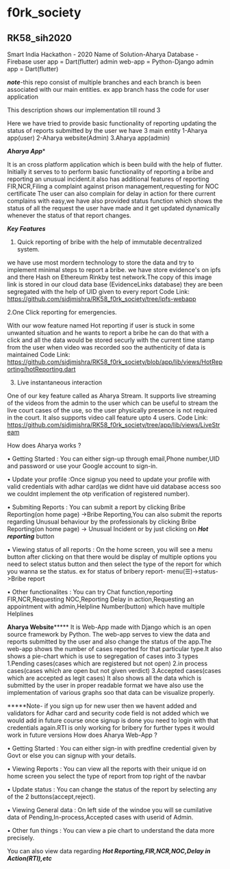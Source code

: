 ﻿# f0rk_society
## RK58_sih2020
Smart India Hackathon - 2020
Name of Solution-Aharya
Database - Firebase
user app = Dart(flutter)
admin web-app = Python-Django
admin app = Dart(flutter)

***note***-this repo consist of multiple branches and each branch is been associated with our main entities. ex app branch hass the code for user application 

This description shows our implementation till round 3

Here we have tried to provide basic functionality of reporting updating the status of reports submitted by the user
we have 3 main entity 
1-Aharya app(user)
2-Aharya website(Admin)
3.Aharya app(admin)

***Aharya App****


It is an cross platform application which is been build with the help of flutter. Initially it serves to to perform basic functionality of reporting a bribe and reporting 
an unusual incident.it also has additional features of reporting FIR,NCR,Filing a complaint against prison management,requesting for NOC certificate
The user can also complain for delay in action for there current complains with easy,we have also provided status function which shows the status of all the request the user 
have made and it get updated dynamically whenever the status of that report changes.

***Key Features***
1. Quick reporting of bribe with the help of immutable decentralized system.

we have use most mordern technology to store the data and try to implement minimal steps to report a bribe. we have store evidence's on ipfs and there Hash on Ethereum Rinkby test network.The copy of this image link is stored
in our cloud data base (EvidenceLinks database) they are been segregated with the help of UID given to every report
Code Link: https://github.com/sidjmishra/RK58_f0rk_society/tree/ipfs-webapp


2.One Click reporting for emergencies.

With our wow feature named Hot reporting if user is stuck in some unwanted situation and he wants to report a bribe he can do that with a click and all the data would be stored securly with the current time stamp from the user when video was recorded soo the authenticity 
of data is maintained
Code Link: https://github.com/sidjmishra/RK58_f0rk_society/blob/app/lib/views/HotReporting/hotReporting.dart

3. Live instantaneous interaction

One of our key feature called as Aharya Stream. It supports live streaming of the videos from the admin to the user which can be useful to stream the live court cases of the use, so the user physically presence is not required in the court. It also supports video call feature upto 4 users.
Code Link: https://github.com/sidjmishra/RK58_f0rk_society/tree/app/lib/views/LiveStream


How does Aharya works ?

• Getting Started : You can either sign-up through email,Phone number,UID and password or use your Google account to sign-in.

• Update your profile :Once signup you need to update your profile with valid credentials with adhar card(as we didnt have uid database access soo we couldnt implement the otp verification of registered number).

• Submiting Reports : You can submit a report by clicking Bribe Reporting(on home page) ->Bribe Reporting,You can also submit the reports regarding Unusual behaviour by the professionals 
		      by clicking Bribe Reporting(on home page) -> Unusual Incident
		      or by just clicking on ***Hot reporting*** button

• Viewing status of all reports : On the home screen, you will see a menu button after clicking on that there would be display of multiple options you need to select status button
                                  and then select the type of the report for which you wanna se the status.
				  ex for status of bribery report- menu(☰)->status->Bribe report

• Other functionalites : You can try Chat function,reporting FIR,NCR,Requesting NOC,Reporting Delay in action,Requesting an appointment with admin,Helpline Number(button) which have multiple Helplines



**************Aharya Website*******************
It is Web-App made with Django which is an open source framework by Python. The web-app serves to view the data and reports submitted by the user and also change the status of  the app.The web-app shows the number of 
cases reported for that particular type.It also shows a pie-chart which is use to segregation of cases into 3 types
1.Pending cases(cases which are registered but not open)
2.in process cases(cases which are open but not given verdict)
3.Accepted cases(cases which are accepted as legit cases)
It also shows all the data which is submitted by the user in proper readable format
we have also use the implementation of various graphs soo that data can be visualize properly.


*****Note- if you sign up for new user then we havent added and validators for Adhar card and security code field is not added which we would add in future course once signup is done you need to login with that credentials again.RTI is only working for bribery for further types it would work in future versions
How does Aharya Web-App ?

• Getting Started : You can either sign-in with predfine credential given by Govt or else you can signup with your details.

• Viewing Reports : You can view all the reports with their unique id on home screen you select the type of report from top right of the navbar

• Update status : You can change the status of the report by selecting any of the 2 buttons(accept,reject).

• Viewing General data : On left side of the windoe you will se cumilative data of Pending,In-process,Accepted cases with userid of Admin.

• Other fun things : You can view a pie chart to understand the data more precisely.


You can also view data regarding ***Hot Reporting,FIR,NCR,NOC,Delay in Action(RTI),etc***
